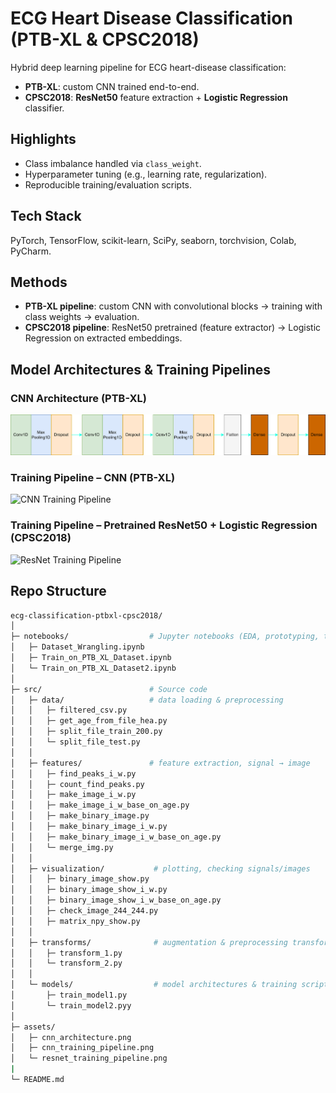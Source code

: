 # ECG Heart Disease Classification (PTB-XL & CPSC2018)

Hybrid deep learning pipeline for ECG heart-disease classification:
- **PTB-XL**: custom CNN trained end-to-end.
- **CPSC2018**: **ResNet50** feature extraction + **Logistic Regression** classifier.

## Highlights
- Class imbalance handled via `class_weight`.
- Hyperparameter tuning (e.g., learning rate, regularization).
- Reproducible training/evaluation scripts.

## Tech Stack
PyTorch, TensorFlow, scikit-learn, SciPy, seaborn, torchvision, Colab, PyCharm.

## Methods
- **PTB-XL pipeline**: custom CNN with convolutional blocks → training with class weights → evaluation.
- **CPSC2018 pipeline**: ResNet50 pretrained (feature extractor) → Logistic Regression on extracted embeddings.

## Model Architectures & Training Pipelines

### CNN Architecture (PTB-XL)
![CNN Architecture](assets/cnn_architecture.png)

### Training Pipeline – CNN (PTB-XL)
![CNN Training Pipeline](assets/cnn_training_pipeline.png)

### Training Pipeline – Pretrained ResNet50 + Logistic Regression (CPSC2018)
![ResNet Training Pipeline](assets/resnet_training_pipeline.png)

## Repo Structure
```bash
ecg-classification-ptbxl-cpsc2018/
│
├─ notebooks/                  # Jupyter notebooks (EDA, prototyping, training logs)
│   ├─ Dataset_Wrangling.ipynb
│   ├─ Train_on_PTB_XL_Dataset.ipynb
│   └─ Train_on_PTB_XL_Dataset2.ipynb
│
├─ src/                        # Source code
│   ├─ data/                   # data loading & preprocessing
│   │   ├─ filtered_csv.py
│   │   ├─ get_age_from_file_hea.py
│   │   ├─ split_file_train_200.py
│   │   └─ split_file_test.py
│   │
│   ├─ features/               # feature extraction, signal → image
│   │   ├─ find_peaks_i_w.py
│   │   ├─ count_find_peaks.py
│   │   ├─ make_image_i_w.py
│   │   ├─ make_image_i_w_base_on_age.py
│   │   ├─ make_binary_image.py
│   │   ├─ make_binary_image_i_w.py
│   │   ├─ make_binary_image_i_w_base_on_age.py
│   │   └─ merge_img.py
│   │
│   ├─ visualization/           # plotting, checking signals/images
│   │   ├─ binary_image_show.py
│   │   ├─ binary_image_show_i_w.py
│   │   ├─ binary_image_show_i_w_base_on_age.py
│   │   ├─ check_image_244_244.py
│   │   ├─ matrix_npy_show.py
│   │
│   ├─ transforms/              # augmentation & preprocessing transforms
│   │   ├─ transform_1.py
│   │   └─ transform_2.py
│   │
│   └─ models/                  # model architectures & training scripts
│       ├─ train_model1.py
│       └─ train_model2.pyy 
│
├─ assets/
│   ├─ cnn_architecture.png
│   ├─ cnn_training_pipeline.png
│   └─ resnet_training_pipeline.png
|   
└─ README.md


